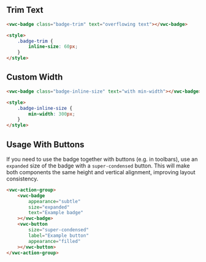 ## Trim Text

```html preview
<vwc-badge class="badge-trim" text="overflowing text"></vwc-badge>

<style>
	.badge-trim {
		inline-size: 60px;
	}
</style>
```

## Custom Width

```html preview
<vwc-badge class="badge-inline-size" text="with min-width"></vwc-badge>

<style>
	.badge-inline-size {
		min-width: 300px;
	}
</style>
```

## Usage With Buttons

If you need to use the badge together with buttons (e.g. in toolbars), use an `expanded` size of the badge with a `super-condensed` button. This will make both components the same height and vertical alignment, improving layout consistency.

```html preview
<vwc-action-group>
	<vwc-badge
		appearance="subtle"
		size="expanded"
		text="Example badge"
	></vwc-badge>
	<vwc-button
		size="super-condensed"
		label="Example button"
		appearance="filled"
	></vwc-button>
</vwc-action-group>
```
